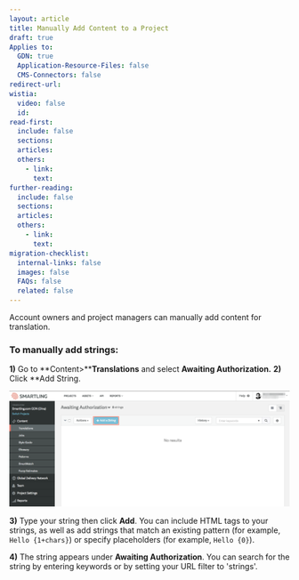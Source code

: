 ```yaml
---
layout: article
title: Manually Add Content to a Project
draft: true
Applies to:
  GDN: true
  Application-Resource-Files: false
  CMS-Connectors: false
redirect-url:
wistia:
  video: false
  id:
read-first:
  include: false
  sections:
  articles:
  others:
    - link:
      text:
further-reading:
  include: false
  sections:
  articles:
  others:
    - link:
      text:
migration-checklist:
  internal-links: false
  images: false
  FAQs: false
  related: false
---
```



Account owners and project managers can manually add content for translation.

### To manually add strings:

**1)** Go to **Content&gt;****Translations** and select **Awaiting Authorization.** **2)** Click \*\*Add String.

![](/uploads/versions/smartling___translations_management---x----1377-570x---.png)

**3)** Type your string then click **Add**. You can include HTML tags to your strings, as well as add strings that match an existing pattern (for example, `Hello {1+chars}`) or specify placeholders (for example, `Hello {0}`).

**4)** The string appears under **Awaiting Authorization**. You can search for the string by entering keywords or by setting your URL filter to 'strings'.